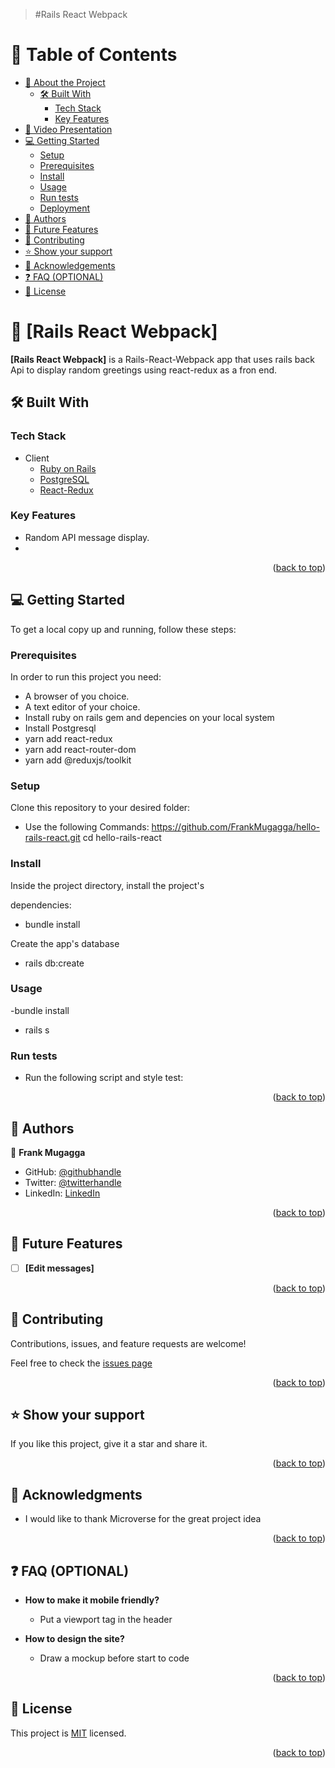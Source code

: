 <a name="readme-top"></a>

<div align="center">

</div>


> #Rails React Webpack
<!-- 

| Project Veiw Screenshots|
|---------------------------------------|
<div align="center"><img src="./app/assets/images/recipe-app.png" alt="screenshot" width="auto" height="auto"/></div>| 

-->


# 📗 Table of Contents

- [📖 About the Project](#about-project)
  - [🛠 Built With](#built-with)
    - [Tech Stack](#tech-stack)
    - [Key Features](#key-features)  
- [🚀 Video Presentation ](#video-project-presentation)
- [💻 Getting Started](#getting-started)
  - [Setup](#setup)
  - [Prerequisites](#prerequisites)
  - [Install](#install)
  - [Usage](#usage)
  - [Run tests](#run-tests)
  - [Deployment](#triangular_flag_on_post-deployment)
- [👥 Authors](#authors)
- [🔭 Future Features](#future-features)
- [🤝 Contributing](#contributing)
- [⭐️ Show your support](#support)
- [🙏 Acknowledgements](#acknowledgements)
- [❓ FAQ (OPTIONAL)](#faq)
- [📝 License](#license)

# 📖 [Rails React Webpack] <a name="about-project"></a>

**[Rails React Webpack]** is a Rails-React-Webpack app that uses rails back Api to display random greetings using react-redux as a fron end.

## 🛠 Built With <a name="built-with"></a>

### Tech Stack <a name="tech-stack"></a>
- <summary>Client</summary>
    <ul>
      <li><a href="https://rubyonrails.org/">Ruby on Rails</a></li>
      <li><a href="https://www.postgresql.org/">PostgreSQL</a></li>
       <li><a href="https://redux.js.org/">React-Redux</a></li>
    </ul>

### Key Features <a name="key-features"></a>

- Random API message display.
-




<p align="right">(<a href="#readme-top">back to top</a>)</p>
<!--
## 🚀 Live Demo <a name="live-demo"></a>
<!--
- [Live Demo Link]( )
<!--
## Video demo <a name="live-demo"></a>  -->
<!--
- [video Link]()
-->
<!-- GETTING STARTED -->

## 💻 Getting Started <a name="getting-started"></a>

To get a local copy up and running, follow these steps:

### Prerequisites

In order to run this project you need:
  - A browser of you choice.
  - A text editor of your choice.
  - Install ruby on rails gem and depencies on your local system
  - Install Postgresql
  - yarn add react-redux
  - yarn add react-router-dom
  - yarn add @reduxjs/toolkit

### Setup

Clone this repository to your desired folder:

- Use the following Commands:
      https://github.com/FrankMugagga/hello-rails-react.git
      cd hello-rails-react

### Install
Inside the project directory, install the project's 

dependencies:
 - bundle install
 
 Create the app's database
 - rails db:create



### Usage
-bundle install
- rails s


### Run tests
- Run the following script and style test:
<!---To be done-->
      

<p align="right">(<a href="#readme-top">back to top</a>)</p>


## 👥 Authors <a name="authors"></a>


👤 **Frank Mugagga**

- GitHub: [@githubhandle](https://www.github.com/FrankMugagga)
- Twitter: [@twitterhandle](https://www.twitter.com/@mugagga_frank)
- LinkedIn: [LinkedIn](https://www.linkedin.com/in/frank-mugagga)

<p align="right">(<a href="#readme-top">back to top</a>)</p>


## 🔭 Future Features <a name="future-features"></a>

- [ ] **[Edit messages]**


<p align="right">(<a href="#readme-top">back to top</a>)</p>

## 🤝 Contributing <a name="contributing"></a>

Contributions, issues, and feature requests are welcome!

Feel free to check the [issues page](https://github.com/FrankMugagga/hello-rails-react/issues)

<p align="right">(<a href="#readme-top">back to top</a>)</p>

## ⭐️ Show your support <a name="support"></a>

 
  If you like this project, give it a star and share it.

<p align="right">(<a href="#readme-top">back to top</a>)</p>


## 🙏 Acknowledgments <a name="acknowledgements"></a>

- I would like to thank Microverse for the great project idea



<p align="right">(<a href="#readme-top">back to top</a>)</p>


## ❓ FAQ (OPTIONAL) <a name="faq"></a>

- **How to make it mobile friendly?**

  - Put a viewport tag in the header

- **How to design the site?**

  - Draw a mockup before start to code

<p align="right">(<a href="#readme-top">back to top</a>)</p>


## 📝 License <a name="license"></a>

This project is [MIT](./LICENSE) licensed.

<p align="right">(<a href="#readme-top">back to top</a>)</p>

